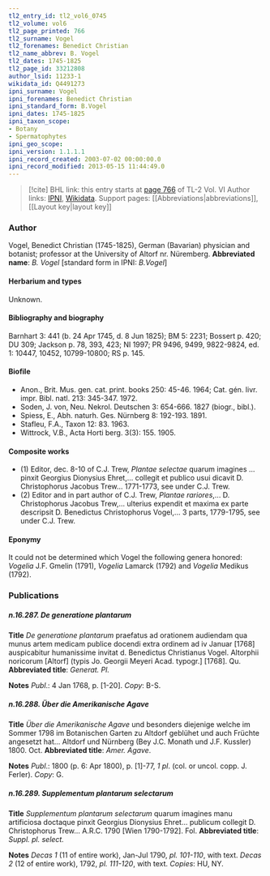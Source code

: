```yaml
---
tl2_entry_id: tl2_vol6_0745
tl2_volume: vol6
tl2_page_printed: 766
tl2_surname: Vogel
tl2_forenames: Benedict Christian
tl2_name_abbrev: B. Vogel
tl2_dates: 1745-1825
tl2_page_id: 33212808
author_lsid: 11233-1
wikidata_id: Q4491273
ipni_surname: Vogel
ipni_forenames: Benedict Christian
ipni_standard_form: B.Vogel
ipni_dates: 1745-1825
ipni_taxon_scope: 
- Botany
- Spermatophytes
ipni_geo_scope: 
ipni_version: 1.1.1.1
ipni_record_created: 2003-07-02 00:00:00.0
ipni_record_modified: 2013-05-15 11:44:49.0
---
```


> [!cite] BHL link: this entry starts at [page 766](https://www.biodiversitylibrary.org/page/33212808) of TL-2 Vol. VI
> Author links: [IPNI](https://www.ipni.org/a/11233-1), [Wikidata](https://www.wikidata.org/wiki/Q4491273). Support pages: [[Abbreviations|abbreviations]], [[Layout key|layout key]]

### Author

Vogel, Benedict Christian (1745-1825), German (Bavarian) physician and botanist; professor at the University of Altorf nr. Nüremberg. 
**Abbreviated name**: *B. Vogel* \[standard form in IPNI: *B.Vogel*\]

#### Herbarium and types

Unknown.

#### Bibliography and biography

Barnhart 3: 441 (b. 24 Apr 1745, d. 8 Jun 1825); BM 5: 2231; Bossert p. 420; DU 309; Jackson p. 78, 393, 423; NI 1997; PR 9496, 9499, 9822-9824, ed. 1: 10447, 10452, 10799-10800; RS p. 145.

#### Biofile

- Anon., Brit. Mus. gen. cat. print. books 250: 45-46. 1964; Cat. gén. livr. impr. Bibl. natl. 213: 345-347. 1972.
- Soden, J. von, Neu. Nekrol. Deutschen 3: 654-666. 1827 (biogr., bibl.).
- Spiess, E., Abh. naturh. Ges. Nürnberg 8: 192-193. 1891.
- Stafleu, F.A., Taxon 12: 83. 1963.
- Wittrock, V.B., Acta Horti berg. 3(3): 155. 1905.

#### Composite works

- (1) Editor, dec. 8-10 of C.J. Trew, *Plantae selectae* quarum imagines ... pinxit Georgius Dionysius Ehret,... collegit et publico usui dicavit D. Christophorus Jacobus Trew... 1771-1773, see under C.J. Trew.
- (2) Editor and in part author of C.J. Trew, *Plantae rariores*,... D. Christophorus Jacobus Trew,... ulterius expendit et maxima ex parte descripsit D. Benedictus Christophorus Vogel,... 3 parts, 1779-1795, see under C.J. Trew.

#### Eponymy

It could not be determined which Vogel the following genera honored: *Vogelia* J.F. Gmelin (1791), *Vogelia* Lamarck (1792) and *Vogelia* Medikus (1792).

### Publications

##### n.16.287. De generatione plantarum

**Title**
*De generatione plantarum* praefatus ad orationem audiendam qua munus artem medicam publice docendi extra ordinem ad iv Januar \[1768\] auspicabitur humanissime invitat d. Benedictus Christianus Vogel. Altorphii noricorum \[Altorf\] (typis Jo. Georgii Meyeri Acad. typogr.\] \[1768\]. Qu.
**Abbreviated title**: *Generat. Pl.*

**Notes**
*Publ*.: 4 Jan 1768, p. \[1-20\]. *Copy*: B-S.

##### n.16.288. Über die Amerikanische Agave

**Title**
*Über die Amerikanische Agave* und besonders diejenige welche im Sommer 1798 im Botanischen Garten zu Altdorf geblühet und auch Früchte angesetzt hat... Altdorf und Nürnberg (Bey J.C. Monath und J.F. Kussler) 1800. Oct.
**Abbreviated title**: *Amer. Agave*.

**Notes**
*Publ*.: 1800 (p. 6: Apr 1800), p. \[1\]-77, *1 pl*. (col. or uncol. copp. J. Ferler). *Copy*: G.

##### n.16.289. Supplementum plantarum selectarum

**Title**
*Supplementum plantarum selectarum* quarum imagines manu artificiosa doctaque pinxit Georgius Dionysius Ehret... publicum collegit D. Christophorus Trew... A.R.C. 1790 \[Wien 1790-1792\]. Fol.
**Abbreviated title**: *Suppl. pl. select.*

**Notes**
*Decas 1* (11 of entire work), Jan-Jul 1790, *pl. 101-110*, with text.
*Decas 2* (12 of entire work), 1792, *pl. 111-120*, with text.
*Copies*: HU, NY.

